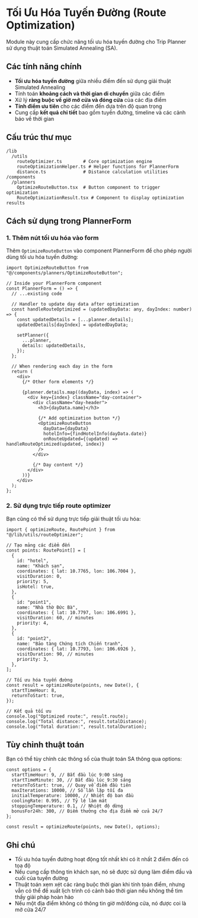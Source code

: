 # Tối Ưu Hóa Tuyến Đường (Route Optimization)

Module này cung cấp chức năng tối ưu hóa tuyến đường cho Trip Planner sử dụng thuật toán Simulated Annealing (SA).

## Các tính năng chính

- **Tối ưu hóa tuyến đường** giữa nhiều điểm đến sử dụng giải thuật Simulated Annealing
- Tính toán **khoảng cách và thời gian di chuyển** giữa các điểm
- Xử lý **ràng buộc về giờ mở cửa và đóng cửa** của các địa điểm
- **Tính điểm ưu tiên** cho các điểm đến dựa trên độ quan trọng
- Cung cấp **kết quả chi tiết** bao gồm tuyến đường, timeline và các cảnh báo về thời gian

## Cấu trúc thư mục

```
/lib
  /utils
    routeOptimizer.ts        # Core optimization engine
    routeOptimizationHelper.ts # Helper functions for PlannerForm
    distance.ts              # Distance calculation utilities
/components
  /planners
    OptimizeRouteButton.tsx  # Button component to trigger optimization
    RouteOptimizationResult.tsx # Component to display optimization results
```

## Cách sử dụng trong PlannerForm

### 1. Thêm nút tối ưu hóa vào form

Thêm `OptimizeRouteButton` vào component PlannerForm để cho phép người dùng tối ưu hóa tuyến đường:

```tsx
import OptimizeRouteButton from "@/components/planners/OptimizeRouteButton";

// Inside your PlannerForm component
const PlannerForm = () => {
  // ...existing code

  // Handler to update day data after optimization
  const handleRouteOptimized = (updatedDayData: any, dayIndex: number) => {
    const updatedDetails = [...planner.details];
    updatedDetails[dayIndex] = updatedDayData;

    setPlanner({
      ...planner,
      details: updatedDetails,
    });
  };

  // When rendering each day in the form
  return (
    <div>
      {/* Other form elements */}

      {planner.details.map((dayData, index) => (
        <div key={index} className="day-container">
          <div className="day-header">
            <h3>{dayData.name}</h3>

            {/* Add optimization button */}
            <OptimizeRouteButton
              dayData={dayData}
              hotelInfo={findHotelInfo(dayData.date)}
              onRouteUpdated={(updated) => handleRouteOptimized(updated, index)}
            />
          </div>

          {/* Day content */}
        </div>
      ))}
    </div>
  );
};
```

### 2. Sử dụng trực tiếp route optimizer

Bạn cũng có thể sử dụng trực tiếp giải thuật tối ưu hóa:

```tsx
import { optimizeRoute, RoutePoint } from "@/lib/utils/routeOptimizer";

// Tạo mảng các điểm đến
const points: RoutePoint[] = [
  {
    id: "hotel",
    name: "Khách sạn",
    coordinates: { lat: 10.7765, lon: 106.7004 },
    visitDuration: 0,
    priority: 5,
    isHotel: true,
  },
  {
    id: "point1",
    name: "Nhà thờ Đức Bà",
    coordinates: { lat: 10.7797, lon: 106.6991 },
    visitDuration: 60, // minutes
    priority: 4,
  },
  {
    id: "point2",
    name: "Bảo tàng Chứng tích Chiến tranh",
    coordinates: { lat: 10.7793, lon: 106.6926 },
    visitDuration: 90, // minutes
    priority: 3,
  },
];

// Tối ưu hóa tuyến đường
const result = optimizeRoute(points, new Date(), {
  startTimeHour: 8,
  returnToStart: true,
});

// Kết quả tối ưu
console.log("Optimized route:", result.route);
console.log("Total distance:", result.totalDistance);
console.log("Total duration:", result.totalDuration);
```

## Tùy chỉnh thuật toán

Bạn có thể tùy chỉnh các thông số của thuật toán SA thông qua options:

```tsx
const options = {
  startTimeHour: 9, // Bắt đầu lúc 9:00 sáng
  startTimeMinute: 30, // Bắt đầu lúc 9:30 sáng
  returnToStart: true, // Quay về điểm đầu tiên
  maxIterations: 10000, // Số lần lặp tối đa
  initialTemperature: 10000, // Nhiệt độ ban đầu
  coolingRate: 0.995, // Tỷ lệ làm mát
  stoppingTemperature: 0.1, // Nhiệt độ dừng
  bonusFor24h: 300, // Điểm thưởng cho địa điểm mở cửa 24/7
};

const result = optimizeRoute(points, new Date(), options);
```

## Ghi chú

- Tối ưu hóa tuyến đường hoạt động tốt nhất khi có ít nhất 2 điểm đến có tọa độ
- Nếu cung cấp thông tin khách sạn, nó sẽ được sử dụng làm điểm đầu và cuối của tuyến đường
- Thuật toán xem xét các ràng buộc thời gian khi tính toán điểm, nhưng vẫn có thể đề xuất lịch trình có cảnh báo thời gian nếu không thể tìm thấy giải pháp hoàn hảo
- Nếu một địa điểm không có thông tin giờ mở/đóng cửa, nó được coi là mở cửa 24/7
